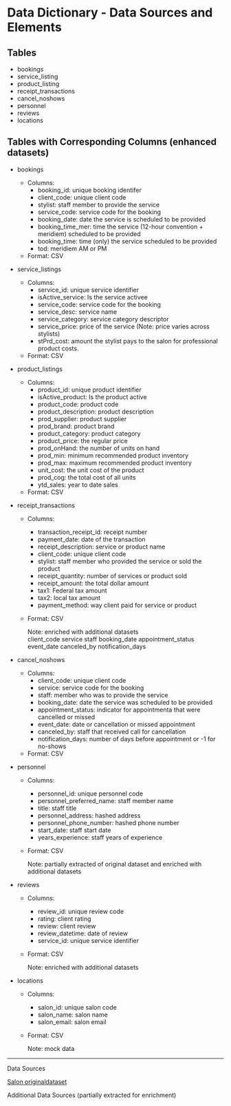 # Data Dictionary - Data Sources and Elements

## Tables
- bookings
- service_listing
- product_listing
- receipt_transactions
- cancel_noshows
- personnel
- reviews
- locations

## Tables with Corresponding Columns (enhanced datasets)
* bookings 
  - Columns:
     - booking_id: unique booking identifer
     - client_code:	unique client code
     - stylist: staff member to provide the service
     - service_code: service code for the booking
     - booking_date: date the service is scheduled to be provided
     - booking_time_mer: time the service (12-hour convention + meridiem) scheduled to be provided
     - booking_time: time (only) the service scheduled to be provided
     - tod: meridiem AM or PM 
  - Format: CSV  

* service_listings
  - Columns:
     - service_id: unique service identifier	
     - isActive_service: Is the service activee	
     - service_code: service code for the booking	
     - service_desc: service name
     - service_category: service category descriptor	
     - service_price: price of the service (Note: price varies across stylists)
     - stPrd_cost: amount the stylist pays to the salon for professional product costs.
  - Format: CSV   

* product_listings
  - Columns:
     - product_id: unique product identifier	
     - isActive_product: Is the product active	
     - product_code: product code 
     - product_description: product description
     - prod_supplier: product supplier
     - prod_brand: product brand	
     - product_category: product category
     - product_price: the regular price
     - prod_onHand: the number of units on hand
     - prod_min: minimum recommended product inventory	
     - prod_max: maximum recommended product inventory	
     - unit_cost: the unit cost of the product
     - prod_cog: the total cost of all units
     - ytd_sales: year to date sales
   - Format: CSV   

* receipt_transactions
  - Columns:
     - transaction_receipt_id: receipt number
     - payment_date: date of the transaction
     - receipt_description: service or product name
     - client_code: unique client code
     - stylist: staff member who provided the service or sold the product
     - receipt_quantity: number of services or product sold
     - receipt_amount: the total dollar amount
     - tax1: Federal tax amount
     - tax2: local tax amount
     - payment_method: way client paid for service or product
  - Format: CSV   

     Note: enriched with additional datasets  
client_code	service	staff	booking_date	appointment_status	event_date	canceled_by	notification_days
* cancel_noshows
  - Columns:    
     - client_code: unique client code
     - service: service code for the booking
     - staff: member who was to provide the service
     - booking_date: date the service was scheduled to be provided
     - appointment_status: indicator for appointmenta that were cancelled or missed
     - event_date: date or cancellation or missed appointment
     - canceled_by: staff that received call for cancellation
     - notification_days: number of days before appointment or -1 for no-shows
  - Format: CSV   

* personnel
  - Columns:
     - personnel_id: unique personnel code	
     - personnel_preferred_name: staff member name
     - title: staff title
     - personnel_address: hashed address
     - personnel_phone_number: hashed phone number
     - start_date: staff start date	
     - years_experience: staff years of experience
  - Format: CSV

      Note: partially extracted of original dataset and enriched with additional datasets  
      
* reviews
  - Columns:
     - review_id: unique review code
     - rating: client rating
     - review: client review
     - review_datetime: date of review
     - service_id: unique service identifier
  - Format: CSV

      Note: enriched with additional datasets 

* locations
  - Columns:
     - salon_id: unique salon code
     - salon_name: salon name
     - salon_email: salon email
  - Format: CSV   

      Note: mock data     


----------
Data Sources

[Salon originaldataset](https://www.kaggle.com/datasets/frederickferguson/hair-salon-no-show-data-set?select=Receipt+Transactions0.csv)

Additional Data Sources (partially extracted for enrichment)
[]()